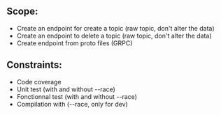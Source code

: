## Scope:

 - Create an endpoint for create a topic (raw topic, don't alter the data)
 - Create an endpoint to delete a topic (raw topic, don't alter the data)
 - Create endpoint from proto files (GRPC)

## Constraints:

 - Code coverage
 - Unit test (with and without --race)
 - Fonctionnal test (with and without --race)
 - Compilation with (--race, only for dev)
